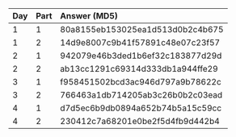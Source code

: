 | Day | Part | Answer (MD5) |
|:----|:-----|:-------------|
| 1   | 1    | 80a8155eb153025ea1d513d0b2c4b675 |
| 1   | 2    | 14d9e8007c9b41f57891c48e07c23f57 |
| 2   | 1    | 942079e46b3ded1b6ef32c183877d29d |
| 2   | 2    | ab13cc1291c69314d333db1a944ffe29 |
| 3   | 1    | f958451502bcd3ac946d797a9b78622c |
| 3   | 2    | 766463a1db714205ab3c26b0b2c03ead |
| 4   | 1    | d7d5ec6b9db0894a652b74b5a15c59cc |
| 4   | 2    | 230412c7a68201e0be2f5d4fb9d442b4 |


